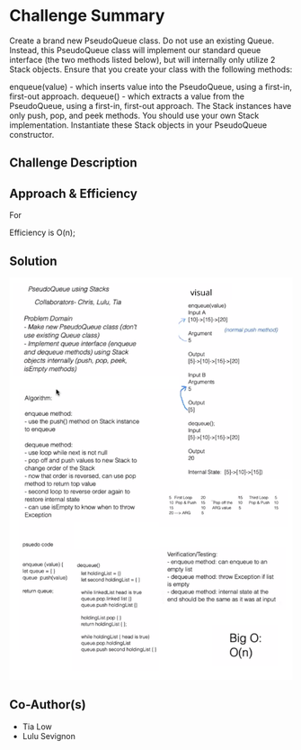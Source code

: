 # Challenge Summary
Create a brand new PseudoQueue class. Do not use an existing Queue. Instead, this PseudoQueue class will implement our standard queue interface (the two methods listed below), but will internally only utilize 2 Stack objects. Ensure that you create your class with the following methods:

enqueue(value) - which inserts value into the PseudoQueue, using a first-in, first-out approach.
dequeue() - which extracts a value from the PseudoQueue, using a first-in, first-out approach.
The Stack instances have only push, pop, and peek methods. You should use your own Stack implementation. Instantiate these Stack objects in your PseudoQueue constructor.

## Challenge Description



## Approach & Efficiency
For 

Efficiency is O(n);


## Solution
![Code Challenge Two](queue.png)


## Co-Author(s)
 - Tia Low
 - Lulu Sevignon